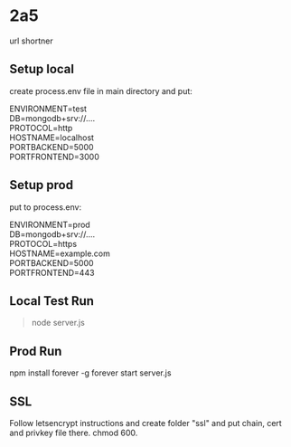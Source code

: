 # 2a5
url shortner

## Setup local

create process.env file in main directory and put:

ENVIRONMENT=test  
DB=mongodb+srv://....  
PROTOCOL=http  
HOSTNAME=localhost  
PORTBACKEND=5000  
PORTFRONTEND=3000  

## Setup prod

put to process.env:

ENVIRONMENT=prod  
DB=mongodb+srv://....  
PROTOCOL=https  
HOSTNAME=example.com  
PORTBACKEND=5000  
PORTFRONTEND=443  

## Local Test Run
> node server.js

## Prod Run
npm install forever -g
forever start server.js

## SSL

Follow letsencrypt instructions and create folder "ssl" and put chain, cert and privkey file there. chmod 600.
